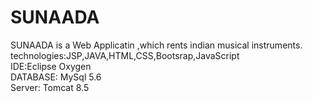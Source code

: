 # SUNAADA
SUNAADA is a Web Applicatin ,which rents indian musical instruments.<br>
technologies:JSP,JAVA,HTML,CSS,Bootsrap,JavaScript<br>
IDE:Eclipse Oxygen<br>
DATABASE: MySql 5.6<br>
Server: Tomcat 8.5
